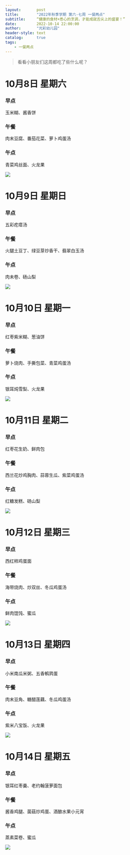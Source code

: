 ```yaml
---
layout:       post
title:        "2022年秋季学期 第六-七周 一餐两点"
subtitle:     “健康的食材+悉心的烹调，才能成就舌尖上的盛宴！”
date:         2022-10-14 22:00:00
author:       "光彩幼儿园"
header-style: text
catalog:      true
tags:
    - 一餐两点
---
```

> 看看小朋友们这周都吃了些什么呢？

# 10月8日 星期六

### 早点

玉米糊、酱香饼

### 午餐

肉末豆腐、番茄花菜、萝卜鸡蛋汤

### 午点

青菜鸡丝面、火龙果

![](/img/in-post/meals/b9d4688fdb067fa72210be287e6ada9d.jpeg)

# 10月9日 星期日

### 早点

五彩疙瘩汤

### 午餐

火腿土豆丁、绿豆芽炒香干、翡翠白玉汤

### 午点

肉未卷、砀山梨

![](/img/in-post/meals/e107141c9a4b599b75d13b31775544f7.jpeg)

# 10月10日 星期一

### 早点

红枣紫米糊、葱油饼

### 午餐

萝卜烧肉、手撕包菜、青菜鸡蛋汤

### 午点

银耳炖雪梨、火龙果

![](/img/in-post/meals/925625680f277987d8df1f2439e8a09a.jpeg)

# 10月11日 星期二

### 早点

红枣花生奶、鲜肉包

### 午餐

西兰花炒鸡胸肉、蒜蓉生瓜、紫菜鸡蛋汤

### 午点

红糖发糕、砀山梨

![](/img/in-post/meals/70d7545001c34d1bda3c3ee6bbfe1b1b.jpeg)

# 10月12日 星期三

### 早点

西红柿鸡蛋面

### 午餐

海带烧肉、炒双丝、冬瓜鸡蛋汤

### 午点

鲜肉馄饨、蜜瓜

![](/img/in-post/meals/d5693292fd3578ee18adc59050edac7a.jpeg)

# 10月13日 星期四

### 早点

小米南瓜米粥、五香鹌鹑蛋

### 午餐

肉末豆角、糖醋莲藕、冬瓜鸡蛋汤

### 午点

紫米八宝饭、火龙果

![](/img/in-post/meals/968f76eadca6d88414a13aaca99c6d5c.jpeg)

# 10月14日 星期五

### 早点

银耳红枣羹、老约翰菠萝面包

### 午餐

酱香鸡腿、菌菇炒鸡蛋、酒酿水果小元宵

### 午点

蒸素菜卷、蜜瓜

![](/img/in-post/meals/bf766fc230c83c6de96d783d156b1f17.jpeg)

